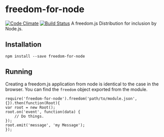 freedom-for-node
====================

[![Code Climate](https://codeclimate.com/github/freedomjs/freedom-for-node/badges/gpa.svg)](https://codeclimate.com/github/freedomjs/freedom-for-node)
[![Build Status](https://travis-ci.org/freedomjs/freedom-for-node.svg?branch=master)](https://travis-ci.org/freedomjs/freedom-for-node)
A freedom.js Distribution for inclusion by Node.js.

Installation
------------

    npm install --save freedom-for-node


Running
-------

Creating a freedom.js application from node is identical to the case in the browser.
You can find the `freedom` object exported from the module.
    
    require('freedom-for-node').freedom('path/to/module.json', {}).then(function(Root){
	var root = new Root();
	root.on('event', function(data) {
		// Do things.
	});
	root.emit('message', 'my Message');
    });

